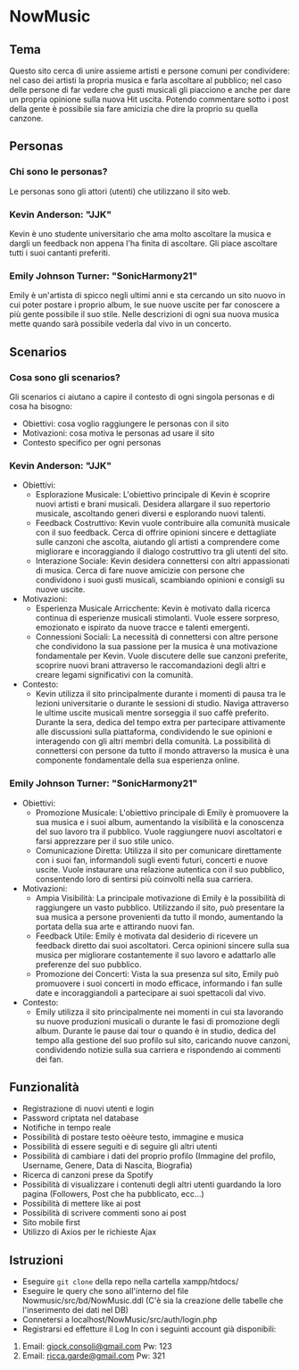 # NowMusic

## Tema

Questo sito cerca di unire assieme artisti e persone comuni per condividere: nel caso dei artisti la propria musica e farla ascoltare al pubblico; nel caso delle persone di far vedere che gusti musicali gli piacciono e anche per dare un propria opinione sulla nuova Hit uscita. Potendo commentare sotto i post della gente è possibile sia fare amicizia che dire la proprio su quella canzone.

## Personas

### Chi sono le personas?

Le personas sono gli attori (utenti) che utilizzano il sito web.

### Kevin Anderson: "JJK"

Kevin è uno studente universitario che ama molto ascoltare la musica e dargli un feedback non appena l'ha finita di ascoltare. Gli piace ascoltare tutti i suoi cantanti preferiti.

### Emily Johnson Turner: "SonicHarmony21"

Emily è un'artista di spicco negli ultimi anni e sta cercando un sito nuovo in cui poter postare i proprio album, le sue nuove uscite per far conoscere a più gente possibile il suo stile. Nelle descrizioni di ogni sua nuova musica mette quando sarà possibile vederla dal vivo in un concerto.

## Scenarios

### Cosa sono gli scenarios?

Gli scenarios ci aiutano a capire il contesto di ogni singola personas e di cosa ha bisogno:
- Obiettivi: cosa voglio raggiungere le personas con il sito
- Motivazioni: cosa motiva le personas ad usare il sito
- Contesto specifico per ogni personas

### Kevin Anderson: "JJK"
+ Obiettivi:
    - Esplorazione Musicale: L'obiettivo principale di Kevin è scoprire nuovi artisti e brani musicali. Desidera allargare il suo repertorio musicale, ascoltando generi diversi e esplorando nuovi talenti.
    - Feedback Costruttivo: Kevin vuole contribuire alla comunità musicale con il suo feedback. Cerca di offrire opinioni sincere e dettagliate sulle canzoni che ascolta, aiutando gli artisti a comprendere come migliorare e incoraggiando il dialogo costruttivo tra gli utenti del sito.
    - Interazione Sociale: Kevin desidera connettersi con altri appassionati di musica. Cerca di fare nuove amicizie con persone che condividono i suoi gusti musicali, scambiando opinioni e consigli su nuove uscite.
+ Motivazioni:
    - Esperienza Musicale Arricchente: Kevin è motivato dalla ricerca continua di esperienze musicali stimolanti. Vuole essere sorpreso, emozionato e ispirato da nuove tracce e talenti emergenti.
    - Connessioni Sociali: La necessità di connettersi con altre persone che condividono la sua passione per la musica è una motivazione fondamentale per Kevin. Vuole discutere delle sue canzoni preferite, scoprire nuovi brani attraverso le raccomandazioni degli altri e creare legami significativi con la comunità.
+ Contesto:
    - Kevin utilizza il sito principalmente durante i momenti di pausa tra le lezioni universitarie o durante le sessioni di studio. Naviga attraverso le ultime uscite musicali mentre sorseggia il suo caffè preferito. Durante la sera, dedica del tempo extra per partecipare attivamente alle discussioni sulla piattaforma, condividendo le sue opinioni e interagendo con gli altri membri della comunità. La possibilità di connettersi con persone da tutto il mondo attraverso la musica è una componente fondamentale della sua esperienza online.

### Emily Johnson Turner: "SonicHarmony21"
+ Obiettivi:
    - Promozione Musicale: L'obiettivo principale di Emily è promuovere la sua musica e i suoi album, aumentando la visibilità e la conoscenza del suo lavoro tra il pubblico. Vuole raggiungere nuovi ascoltatori e farsi apprezzare per il suo stile unico.
    - Comunicazione Diretta: Utilizza il sito per comunicare direttamente con i suoi fan, informandoli sugli eventi futuri, concerti e nuove uscite. Vuole instaurare una relazione autentica con il suo pubblico, consentendo loro di sentirsi più coinvolti nella sua carriera.
+ Motivazioni:
    - Ampia Visibilità: La principale motivazione di Emily è la possibilità di raggiungere un vasto pubblico. Utilizzando il sito, può presentare la sua musica a persone provenienti da tutto il mondo, aumentando la portata della sua arte e attirando nuovi fan.
    - Feedback Utile: Emily è motivata dal desiderio di ricevere un feedback diretto dai suoi ascoltatori. Cerca opinioni sincere sulla sua musica per migliorare costantemente il suo lavoro e adattarlo alle preferenze del suo pubblico.
    - Promozione dei Concerti: Vista la sua presenza sul sito, Emily può promuovere i suoi concerti in modo efficace, informando i fan sulle date e incoraggiandoli a partecipare ai suoi spettacoli dal vivo.
+ Contesto:
    - Emily utilizza il sito principalmente nei momenti in cui sta lavorando su nuove produzioni musicali o durante le fasi di promozione degli album. Durante le pause dai tour o quando è in studio, dedica del tempo alla gestione del suo profilo sul sito, caricando nuove canzoni, condividendo notizie sulla sua carriera e rispondendo ai commenti dei fan.

## Funzionalità
+ Registrazione di nuovi utenti e login
+ Password criptata nel database
+ Notifiche in tempo reale
+ Possibilità di postare testo oèèure testo, immagine e musica
+ Possibilità di essere seguiti e di seguire gli altri utenti
+ Possibilità di cambiare i dati del proprio profilo (Immagine del profilo, Username, Genere, Data di Nascita, Biografia)
+ Ricerca di canzoni prese da Spotify
+ Possibilità di visualizzare i contenuti degli altri utenti guardando la loro pagina (Followers, Post che ha pubblicato, ecc...)
+ Possibilità di mettere like ai post
+ Possibilità di scrivere commenti sono ai post
+ Sito mobile first
+ Utilizzo di Axios per le richieste Ajax

## Istruzioni
+ Eseguire ``` git clone ``` della repo nella cartella xampp/htdocs/
+ Eseguire le query che sono all'interno del file Nowmusic/src/bd/NowMusic.ddl (C'è sia la creazione delle tabelle che l'inserimento dei dati nel DB)
+ Connetersi a localhost/NowMusic/src/auth/login.php
+ Registrarsi ed effetture il Log In con i seguinti account già disponibili:

1. Email: giock.consoli@gmail.com Pw: 123
1. Email: ricca.garde@gmail.com Pw: 321